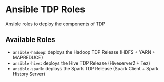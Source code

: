 # Ansible TDP Roles

Ansible roles to deploy the components of TDP 

## Available Roles

- `ansible-hadoop`: deploys the Hadoop TDP Release (HDFS + YARN + MAPREDUCE)
- `ansible-hive`: deploys the Hive TDP Release (Hiveserver2 + Tez)
- `ansible-spark`: deploys the Spark TDP Release (Spark Client + Spark History Server)

